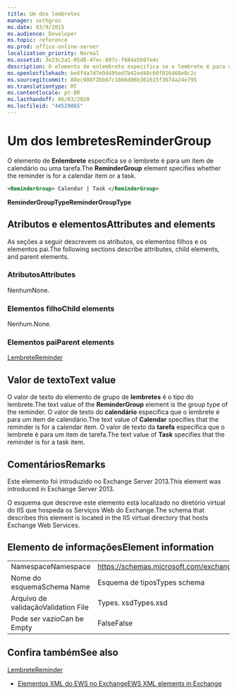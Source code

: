 ```yaml
---
title: Um dos lembretes
manager: sethgros
ms.date: 03/9/2015
ms.audience: Developer
ms.topic: reference
ms.prod: office-online-server
localization_priority: Normal
ms.assetid: 3e23c2a1-05d8-4fec-897c-f684a5b97e4c
description: O elemento de enlembrete especifica se o lembrete é para um item de calendário ou uma tarefa.
ms.openlocfilehash: be6f4a7d7e9d495ed7b42ed40c60f016468e8c2c
ms.sourcegitcommit: 88ec988f2bb67c1866d06b361615f3674a24e795
ms.translationtype: MT
ms.contentlocale: pt-BR
ms.lasthandoff: 06/03/2020
ms.locfileid: "44529865"
---
```

# <a name="remindergroup"></a><span data-ttu-id="23669-103">Um dos lembretes</span><span class="sxs-lookup"><span data-stu-id="23669-103">ReminderGroup</span></span>

<span data-ttu-id="23669-104">O elemento de **Enlembrete** especifica se o lembrete é para um item de calendário ou uma tarefa.</span><span class="sxs-lookup"><span data-stu-id="23669-104">The **ReminderGroup** element specifies whether the reminder is for a calendar item or a task.</span></span> 
  
```XML
<ReminderGroup> Calendar | Task </ReminderGroup>
```

 <span data-ttu-id="23669-105">**ReminderGroupType**</span><span class="sxs-lookup"><span data-stu-id="23669-105">**ReminderGroupType**</span></span>
## <a name="attributes-and-elements"></a><span data-ttu-id="23669-106">Atributos e elementos</span><span class="sxs-lookup"><span data-stu-id="23669-106">Attributes and elements</span></span>

<span data-ttu-id="23669-107">As seções a seguir descrevem os atributos, os elementos filhos e os elementos pai.</span><span class="sxs-lookup"><span data-stu-id="23669-107">The following sections describe attributes, child elements, and parent elements.</span></span>
  
### <a name="attributes"></a><span data-ttu-id="23669-108">Atributos</span><span class="sxs-lookup"><span data-stu-id="23669-108">Attributes</span></span>

<span data-ttu-id="23669-109">Nenhum</span><span class="sxs-lookup"><span data-stu-id="23669-109">None.</span></span>
  
### <a name="child-elements"></a><span data-ttu-id="23669-110">Elementos filho</span><span class="sxs-lookup"><span data-stu-id="23669-110">Child elements</span></span>

<span data-ttu-id="23669-111">Nenhum.</span><span class="sxs-lookup"><span data-stu-id="23669-111">None.</span></span>
  
### <a name="parent-elements"></a><span data-ttu-id="23669-112">Elementos pai</span><span class="sxs-lookup"><span data-stu-id="23669-112">Parent elements</span></span>

[<span data-ttu-id="23669-113">Lembrete</span><span class="sxs-lookup"><span data-stu-id="23669-113">Reminder</span></span>](reminder.md)
  
## <a name="text-value"></a><span data-ttu-id="23669-114">Valor de texto</span><span class="sxs-lookup"><span data-stu-id="23669-114">Text value</span></span>

<span data-ttu-id="23669-115">O valor de texto do elemento de grupo de **lembretes** é o tipo do lembrete.</span><span class="sxs-lookup"><span data-stu-id="23669-115">The text value of the **ReminderGroup** element is the group type of the reminder.</span></span> <span data-ttu-id="23669-116">O valor de texto do **calendário** especifica que o lembrete é para um item de calendário.</span><span class="sxs-lookup"><span data-stu-id="23669-116">The text value of **Calendar** specifies that the reminder is for a calendar item.</span></span> <span data-ttu-id="23669-117">O valor de texto da **tarefa** especifica que o lembrete é para um item de tarefa.</span><span class="sxs-lookup"><span data-stu-id="23669-117">The text value of **Task** specifies that the reminder is for a task item.</span></span> 
  
## <a name="remarks"></a><span data-ttu-id="23669-118">Comentários</span><span class="sxs-lookup"><span data-stu-id="23669-118">Remarks</span></span>

<span data-ttu-id="23669-119">Este elemento foi introduzido no Exchange Server 2013.</span><span class="sxs-lookup"><span data-stu-id="23669-119">This element was introduced in Exchange Server 2013.</span></span>
  
<span data-ttu-id="23669-120">O esquema que descreve este elemento está localizado no diretório virtual do IIS que hospeda os Serviços Web do Exchange.</span><span class="sxs-lookup"><span data-stu-id="23669-120">The schema that describes this element is located in the IIS virtual directory that hosts Exchange Web Services.</span></span>
  
## <a name="element-information"></a><span data-ttu-id="23669-121">Elemento de informações</span><span class="sxs-lookup"><span data-stu-id="23669-121">Element information</span></span>

|||
|:-----|:-----|
|<span data-ttu-id="23669-122">Namespace</span><span class="sxs-lookup"><span data-stu-id="23669-122">Namespace</span></span>  <br/> |https://schemas.microsoft.com/exchange/services/2006/types  <br/> |
|<span data-ttu-id="23669-123">Nome do esquema</span><span class="sxs-lookup"><span data-stu-id="23669-123">Schema Name</span></span>  <br/> |<span data-ttu-id="23669-124">Esquema de tipos</span><span class="sxs-lookup"><span data-stu-id="23669-124">Types schema</span></span>  <br/> |
|<span data-ttu-id="23669-125">Arquivo de validação</span><span class="sxs-lookup"><span data-stu-id="23669-125">Validation File</span></span>  <br/> |<span data-ttu-id="23669-126">Types. xsd</span><span class="sxs-lookup"><span data-stu-id="23669-126">Types.xsd</span></span>  <br/> |
|<span data-ttu-id="23669-127">Pode ser vazio</span><span class="sxs-lookup"><span data-stu-id="23669-127">Can be Empty</span></span>  <br/> |<span data-ttu-id="23669-128">False</span><span class="sxs-lookup"><span data-stu-id="23669-128">False</span></span>  <br/> |
   
## <a name="see-also"></a><span data-ttu-id="23669-129">Confira também</span><span class="sxs-lookup"><span data-stu-id="23669-129">See also</span></span>



[<span data-ttu-id="23669-130">Lembrete</span><span class="sxs-lookup"><span data-stu-id="23669-130">Reminder</span></span>](reminder.md)


- [<span data-ttu-id="23669-131">Elementos XML do EWS no Exchange</span><span class="sxs-lookup"><span data-stu-id="23669-131">EWS XML elements in Exchange</span></span>](ews-xml-elements-in-exchange.md)

